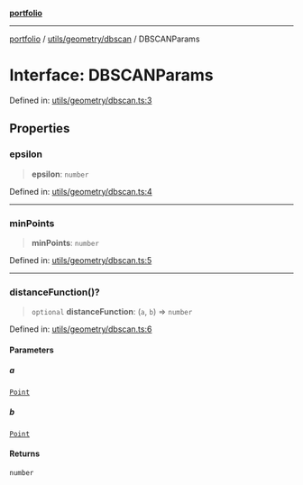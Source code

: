 [**portfolio**](../../../../README.md)

***

[portfolio](../../../../modules.md) / [utils/geometry/dbscan](../README.md) / DBSCANParams

# Interface: DBSCANParams

Defined in: [utils/geometry/dbscan.ts:3](https://github.com/tnorlund/Portfolio/blob/1ea92b0c44588fce2e0d808b989e088532c129ed/portfolio/utils/geometry/dbscan.ts#L3)

## Properties

### epsilon

> **epsilon**: `number`

Defined in: [utils/geometry/dbscan.ts:4](https://github.com/tnorlund/Portfolio/blob/1ea92b0c44588fce2e0d808b989e088532c129ed/portfolio/utils/geometry/dbscan.ts#L4)

***

### minPoints

> **minPoints**: `number`

Defined in: [utils/geometry/dbscan.ts:5](https://github.com/tnorlund/Portfolio/blob/1ea92b0c44588fce2e0d808b989e088532c129ed/portfolio/utils/geometry/dbscan.ts#L5)

***

### distanceFunction()?

> `optional` **distanceFunction**: (`a`, `b`) => `number`

Defined in: [utils/geometry/dbscan.ts:6](https://github.com/tnorlund/Portfolio/blob/1ea92b0c44588fce2e0d808b989e088532c129ed/portfolio/utils/geometry/dbscan.ts#L6)

#### Parameters

##### a

[`Point`](../../../../types/api/interfaces/Point.md)

##### b

[`Point`](../../../../types/api/interfaces/Point.md)

#### Returns

`number`
